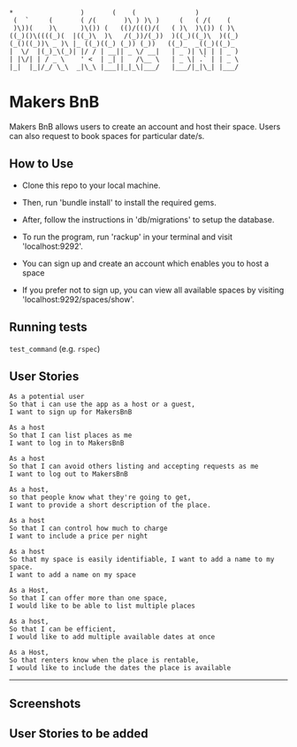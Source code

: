 ```
*                 )       (    (               )        
 (  `     (       ( /(       )\ ) )\ )     (   ( /(    (   
 )\))(    )\      )\()) (   (()/((()/(   ( )\  )\()) ( )\  
((_)()\((((_)(  |((_)\  )\   /(_))/(_))  )((_)((_)\  )((_) 
(_()((_))\ _ )\ |_ ((_)((_) (_)) (_))   ((_)_  _((_)((_)_  
|  \/  |(_)_\(_)| |/ / | __|| _ \/ __|   | _ )| \| | | _ ) 
| |\/| | / _ \    ' <  | _| |   /\__ \   | _ \| .` | | _ \ 
|_|  |_|/_/ \_\  _|\_\ |___||_|_\|___/   |___/|_|\_| |___/ 
```

# Makers BnB

Makers BnB allows users to create an account and host their space. Users can also request to book spaces for particular date/s. 

## How to Use

- Clone this repo to your local machine.
- Then, run 'bundle install' to install the required gems.
- After, follow the instructions in 'db/migrations' to setup the database.
- To run the program, run 'rackup' in your terminal and visit 'localhost:9292'.

- You can sign up and create an account which enables you to host a space
- If you prefer not to sign up, you can view all available spaces by visiting 'localhost:9292/spaces/show'.

## Running tests

`test_command` (e.g. `rspec`)

## User Stories

``` 
As a potential user
So that i can use the app as a host or a guest,
I want to sign up for MakersBnB

As a host
So that I can list places as me
I want to log in to MakersBnB

As a host
So that I can avoid others listing and accepting requests as me
I want to log out to MakersBnB

As a host,
so that people know what they're going to get,
I want to provide a short description of the place.

As a host
So that I can control how much to charge
I want to include a price per night

As a host
So that my space is easily identifiable, I want to add a name to my space.
I want to add a name on my space

As a Host,
So that I can offer more than one space,
I would like to be able to list multiple places

As a host, 
So that I can be efficient,
I would like to add multiple available dates at once

As a Host,
So that renters know when the place is rentable,
I would like to include the dates the place is available
```

----------------------------------------------

## Screenshots

## User Stories to be added
